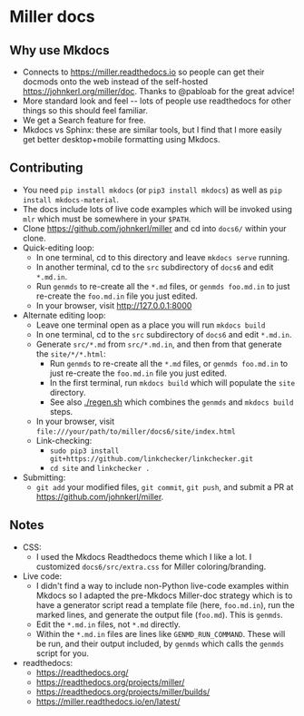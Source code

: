 # Miller docs

## Why use Mkdocs

* Connects to https://miller.readthedocs.io so people can get their docmods onto the web instead of the self-hosted https://johnkerl.org/miller/doc. Thanks to @pabloab for the great advice!
* More standard look and feel -- lots of people use readthedocs for other things so this should feel familiar.
* We get a Search feature for free.
* Mkdocs vs Sphinx: these are similar tools, but I find that I more easily get better desktop+mobile formatting using Mkdocs.

## Contributing

* You need `pip install mkdocs` (or `pip3 install mkdocs`) as well as `pip install mkdocs-material`.
* The docs include lots of live code examples which will be invoked using `mlr` which must be somewhere in your `$PATH`.
* Clone https://github.com/johnkerl/miller and cd into `docs6/` within your clone.
* Quick-editing loop:
  * In one terminal, cd to this directory and leave `mkdocs serve` running.
  * In another terminal, cd to the `src` subdirectory of `docs6` and edit `*.md.in`.
  * Run `genmds` to re-create all the `*.md` files, or `genmds foo.md.in` to just re-create the `foo.md.in` file you just edited.
  * In your browser, visit http://127.0.0.1:8000
* Alternate editing loop:
  * Leave one terminal open as a place you will run `mkdocs build`
  * In one terminal, cd to the `src` subdirectory of `docs6` and edit `*.md.in`.
  * Generate `src/*.md` from `src/*.md.in`, and then from that generate the `site/*/*.html`:
    * Run `genmds` to re-create all the `*.md` files, or `genmds foo.md.in` to just re-create the `foo.md.in` file you just edited.
    * In the first terminal, run `mkdocs build` which will populate the `site` directory.
    * See also [./regen.sh](./regen.sh) which combines the `genmds` and `mkdocs build` steps.
  * In your browser, visit `file:///your/path/to/miller/docs6/site/index.html`
  * Link-checking:
    * `sudo pip3 install git+https://github.com/linkchecker/linkchecker.git`
    * `cd site` and `linkchecker .`
* Submitting:
  * `git add` your modified files, `git commit`, `git push`, and submit a PR at https://github.com/johnkerl/miller.

## Notes

* CSS:
  * I used the Mkdocs Readthedocs theme which I like a lot. I customized `docs6/src/extra.css` for Miller coloring/branding.
* Live code:
  * I didn't find a way to include non-Python live-code examples within Mkdocs so I adapted the pre-Mkdocs Miller-doc strategy which is to have a generator script read a template file (here, `foo.md.in`), run the marked lines, and generate the output file (`foo.md`). This is `genmds`.
  * Edit the `*.md.in` files, not `*.md` directly.
  * Within the `*.md.in` files are lines like `GENMD_RUN_COMMAND`. These will be run, and their output included, by `genmds` which calls the `genmds` script for you.
* readthedocs:
  * https://readthedocs.org/
  * https://readthedocs.org/projects/miller/
  * https://readthedocs.org/projects/miller/builds/
  * https://miller.readthedocs.io/en/latest/
